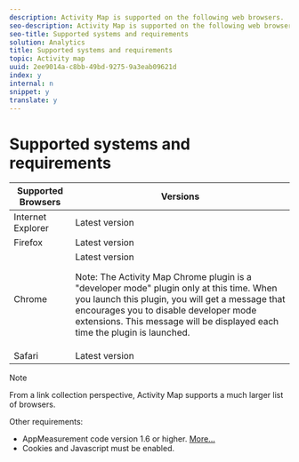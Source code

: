 ```yaml
---
description: Activity Map is supported on the following web browsers.
seo-description: Activity Map is supported on the following web browsers.
seo-title: Supported systems and requirements
solution: Analytics
title: Supported systems and requirements
topic: Activity map
uuid: 2ee9014a-c8bb-49bd-9275-9a3eab09621d
index: y
internal: n
snippet: y
translate: y
---
```


# Supported systems and requirements



<table id="table_F108A48A7C3C4E70AD11D8F09BE0D701"> 
 <thead> 
  <tr> 
   <th colname="col1" class="entry"> Supported Browsers </th> 
   <th colname="col2" class="entry"> Versions </th> 
  </tr> 
 </thead>
 <tbody> 
  <tr> 
   <td colname="col1"> Internet Explorer </td> 
   <td colname="col2"> Latest version </td> 
  </tr> 
  <tr> 
   <td colname="col1"> Firefox </td> 
   <td colname="col2"> Latest version </td> 
  </tr> 
  <tr> 
   <td colname="col1"> Chrome </td> 
   <td colname="col2">Latest version <p>Note:  The Activity Map Chrome plugin is a "developer mode" plugin only at this time. When you launch this plugin, you will get a message that encourages you to disable developer mode extensions. This message will be displayed each time the plugin is launched. </p> </td> 
  </tr> 
  <tr> 
   <td colname="col1"> Safari </td> 
   <td colname="col2"> Latest version </td> 
  </tr> 
 </tbody> 
</table>



>[!NOTE]
>
>From a link collection perspective, Activity Map supports a much larger list of browsers.

Other requirements: 

* AppMeasurement code version 1.6 or higher. [ More... ](activitymap-enable.md#concept_4C5A1178C8E040B99CAE7A25473E67D6)
* Cookies and Javascript must be enabled.
